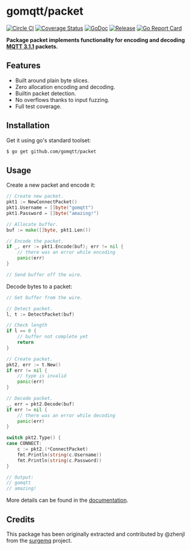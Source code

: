 # gomqtt/packet

[![Circle CI](https://img.shields.io/circleci/project/gomqtt/packet.svg)](https://circleci.com/gh/gomqtt/packet)
[![Coverage Status](https://coveralls.io/repos/gomqtt/packet/badge.svg?branch=master&service=github)](https://coveralls.io/github/gomqtt/packet?branch=master)
[![GoDoc](https://godoc.org/github.com/gomqtt/packet?status.svg)](http://godoc.org/github.com/gomqtt/packet)
[![Release](https://img.shields.io/github/release/gomqtt/packet.svg)](https://github.com/gomqtt/packet/releases)
[![Go Report Card](http://goreportcard.com/badge/gomqtt/packet)](http://goreportcard.com/report/gomqtt/packet)

**Package packet implements functionality for encoding and decoding [MQTT 3.1.1](http://docs.oasis-open.org/mqtt/mqtt/v3.1.1/) packets.**

## Features

- Built around plain byte slices.
- Zero allocation encoding and decoding.
- Builtin packet detection.
- No overflows thanks to input fuzzing.
- Full test coverage.

## Installation

Get it using go's standard toolset:

```bash
$ go get github.com/gomqtt/packet
```

## Usage

Create a new packet and encode it:

```go
// Create new packet.
pkt1 := NewConnectPacket()
pkt1.Username = []byte("gomqtt")
pkt1.Password = []byte("amazing!")

// Allocate buffer.
buf := make([]byte, pkt1.Len())

// Encode the packet.
if _, err := pkt1.Encode(buf); err != nil {
    // there was an error while encoding
    panic(err)
}

// Send buffer off the wire.
```

Decode bytes to a packet:

```go
// Get buffer from the wire.

// Detect packet.
l, t := DetectPacket(buf)

// Check length
if l == 0 {
    // buffer not complete yet
    return
}

// Create packet.
pkt2, err := t.New()
if err != nil {
    // type is invalid
    panic(err)
}

// Decode packet.
_, err = pkt2.Decode(buf)
if err != nil {
    // there was an error while decoding
    panic(err)
}

switch pkt2.Type() {
case CONNECT:
    c := pkt2.(*ConnectPacket)
    fmt.Println(string(c.Username))
    fmt.Println(string(c.Password))
}

// Output:
// gomqtt
// amazing!
```

More details can be found in the [documentation](http://godoc.org/github.com/gomqtt/packet).

## Credits

This package has been originally extracted and contributed by @zhenjl from the
[surgemq](https://github.com/surgemq/surgemq) project.
